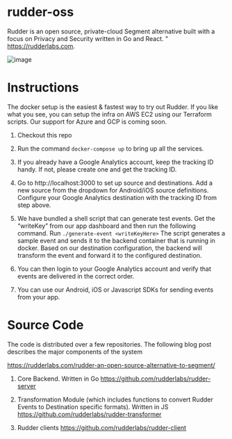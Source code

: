 # rudder-oss

Rudder is an open source, private-cloud Segment alternative built with a focus on Privacy and Security written in Go and React. " https://rudderlabs.com.
 

![image](https://user-images.githubusercontent.com/52487451/64673168-0b802180-d48b-11e9-8535-9292eff0aa45.png)

Instructions
============

The docker setup is the easiest & fastest way to try out Rudder. If you like what you see, you can setup the infra on AWS EC2 using our Terraform scripts. Our support for Azure and GCP is coming soon.

1. Checkout this repo
2. Run the command `docker-compose up` to bring up all the services.
3. If you already have a Google Analytics account, keep the tracking ID handy. If not, please create one and get the tracking ID.
4. Go to http://localhost:3000 to set up source and destinations. Add a new source from the dropdown for Android/iOS source definitions. Configure your Google Analytics destination with the tracking ID from step above.

5. We have bundled a shell script that can generate test events. Get the “writeKey” from our app dashboard and then run the following command. Run `./generate-event <writeKeyHere>`
 The script generates a sample event and sends it to the backend container that is running in docker. Based on our destination configuration, the backend will transform the event and forward it to the configured destination.
 
6. You can then login to your Google Analytics account and verify that events are delivered in the correct order.

7. You can use our Android, iOS or Javascript SDKs for sending events from your app.

Source Code
===========

The code is distributed over a few repositories. The following blog post describes the major components of the system

https://rudderlabs.com/rudder-an-open-source-alternative-to-segment/

1. Core Backend. Written in Go
    https://github.com/rudderlabs/rudder-server

2. Transformation Module (which includes functions to convert Rudder Events to Destination specific formats). Written in JS
   https://github.com/rudderlabs/rudder-transformer

3. Rudder clients
   https://github.com/rudderlabs/rudder-client
